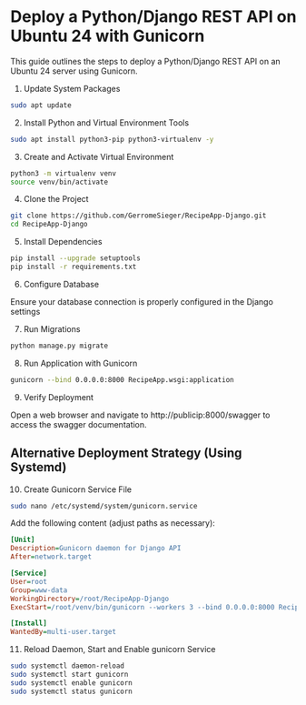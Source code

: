# Deploy a Python/Django REST API on Ubuntu 24 with Gunicorn

This guide outlines the steps to deploy a Python/Django REST API on an Ubuntu 24 server using Gunicorn.

1. Update System Packages

```bash
sudo apt update
```

2. Install Python and Virtual Environment Tools

```bash
sudo apt install python3-pip python3-virtualenv -y
```

3. Create and Activate Virtual Environment

```bash
python3 -m virtualenv venv
source venv/bin/activate
```

4. Clone the Project

```bash
git clone https://github.com/GerromeSieger/RecipeApp-Django.git
cd RecipeApp-Django
```

5. Install Dependencies

```bash
pip install --upgrade setuptools
pip install -r requirements.txt
```

6. Configure Database

Ensure your database connection is properly configured in the Django settings

7. Run Migrations

```bash
python manage.py migrate
```

8. Run Application with Gunicorn

```bash
gunicorn --bind 0.0.0.0:8000 RecipeApp.wsgi:application
```

9. Verify Deployment

Open a web browser and navigate to http://publicip:8000/swagger to access the swagger documentation.

## Alternative Deployment Strategy (Using Systemd)

10. Create Gunicorn Service File

```bash
sudo nano /etc/systemd/system/gunicorn.service
```

Add the following content (adjust paths as necessary):

```ini
[Unit]
Description=Gunicorn daemon for Django API
After=network.target

[Service]
User=root
Group=www-data
WorkingDirectory=/root/RecipeApp-Django
ExecStart=/root/venv/bin/gunicorn --workers 3 --bind 0.0.0.0:8000 RecipeApp.wsgi:application

[Install]
WantedBy=multi-user.target

```
11. Reload Daemon, Start and Enable gunicorn Service

```bash
sudo systemctl daemon-reload
sudo systemctl start gunicorn
sudo systemctl enable gunicorn
sudo systemctl status gunicorn
```